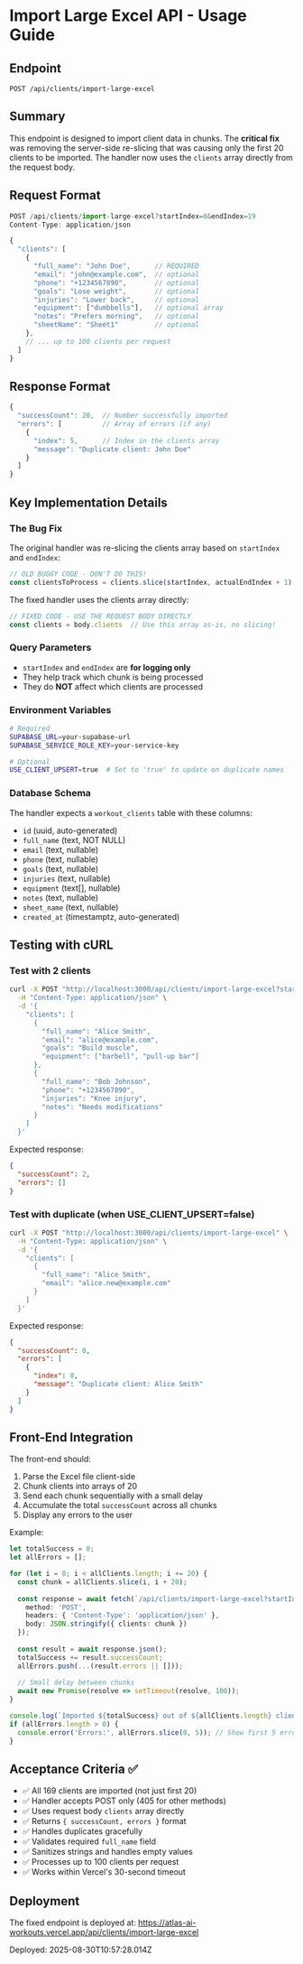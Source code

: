 # Import Large Excel API - Usage Guide

## Endpoint
`POST /api/clients/import-large-excel`

## Summary
This endpoint is designed to import client data in chunks. The **critical fix** was removing the server-side re-slicing that was causing only the first 20 clients to be imported. The handler now uses the `clients` array directly from the request body.

## Request Format
```typescript
POST /api/clients/import-large-excel?startIndex=0&endIndex=19
Content-Type: application/json

{
  "clients": [
    {
      "full_name": "John Doe",      // REQUIRED
      "email": "john@example.com",  // optional
      "phone": "+1234567890",       // optional
      "goals": "Lose weight",       // optional
      "injuries": "Lower back",     // optional
      "equipment": ["dumbbells"],   // optional array
      "notes": "Prefers morning",   // optional
      "sheetName": "Sheet1"         // optional
    },
    // ... up to 100 clients per request
  ]
}
```

## Response Format
```typescript
{
  "successCount": 20,  // Number successfully imported
  "errors": [          // Array of errors (if any)
    {
      "index": 5,      // Index in the clients array
      "message": "Duplicate client: John Doe"
    }
  ]
}
```

## Key Implementation Details

### The Bug Fix
The original handler was re-slicing the clients array based on `startIndex` and `endIndex`:
```typescript
// OLD BUGGY CODE - DON'T DO THIS!
const clientsToProcess = clients.slice(startIndex, actualEndIndex + 1)
```

The fixed handler uses the clients array directly:
```typescript
// FIXED CODE - USE THE REQUEST BODY DIRECTLY
const clients = body.clients  // Use this array as-is, no slicing!
```

### Query Parameters
- `startIndex` and `endIndex` are **for logging only**
- They help track which chunk is being processed
- They do **NOT** affect which clients are processed

### Environment Variables
```bash
# Required
SUPABASE_URL=your-supabase-url
SUPABASE_SERVICE_ROLE_KEY=your-service-key

# Optional
USE_CLIENT_UPSERT=true  # Set to 'true' to update on duplicate names
```

### Database Schema
The handler expects a `workout_clients` table with these columns:
- `id` (uuid, auto-generated)
- `full_name` (text, NOT NULL)
- `email` (text, nullable)
- `phone` (text, nullable)
- `goals` (text, nullable)
- `injuries` (text, nullable)
- `equipment` (text[], nullable)
- `notes` (text, nullable)
- `sheet_name` (text, nullable)
- `created_at` (timestamptz, auto-generated)

## Testing with cURL

### Test with 2 clients
```bash
curl -X POST "http://localhost:3000/api/clients/import-large-excel?startIndex=0&endIndex=1" \
  -H "Content-Type: application/json" \
  -d '{
    "clients": [
      {
        "full_name": "Alice Smith",
        "email": "alice@example.com",
        "goals": "Build muscle",
        "equipment": ["barbell", "pull-up bar"]
      },
      {
        "full_name": "Bob Johnson",
        "phone": "+1234567890",
        "injuries": "Knee injury",
        "notes": "Needs modifications"
      }
    ]
  }'
```

Expected response:
```json
{
  "successCount": 2,
  "errors": []
}
```

### Test with duplicate (when USE_CLIENT_UPSERT=false)
```bash
curl -X POST "http://localhost:3000/api/clients/import-large-excel" \
  -H "Content-Type: application/json" \
  -d '{
    "clients": [
      {
        "full_name": "Alice Smith",
        "email": "alice.new@example.com"
      }
    ]
  }'
```

Expected response:
```json
{
  "successCount": 0,
  "errors": [
    {
      "index": 0,
      "message": "Duplicate client: Alice Smith"
    }
  ]
}
```

## Front-End Integration

The front-end should:
1. Parse the Excel file client-side
2. Chunk clients into arrays of 20
3. Send each chunk sequentially with a small delay
4. Accumulate the total `successCount` across all chunks
5. Display any errors to the user

Example:
```typescript
let totalSuccess = 0;
let allErrors = [];

for (let i = 0; i < allClients.length; i += 20) {
  const chunk = allClients.slice(i, i + 20);
  
  const response = await fetch(`/api/clients/import-large-excel?startIndex=${i}&endIndex=${i + chunk.length - 1}`, {
    method: 'POST',
    headers: { 'Content-Type': 'application/json' },
    body: JSON.stringify({ clients: chunk })
  });
  
  const result = await response.json();
  totalSuccess += result.successCount;
  allErrors.push(...(result.errors || []));
  
  // Small delay between chunks
  await new Promise(resolve => setTimeout(resolve, 100));
}

console.log(`Imported ${totalSuccess} out of ${allClients.length} clients`);
if (allErrors.length > 0) {
  console.error('Errors:', allErrors.slice(0, 5)); // Show first 5 errors
}
```

## Acceptance Criteria ✅
- ✅ All 169 clients are imported (not just first 20)
- ✅ Handler accepts POST only (405 for other methods)
- ✅ Uses request body `clients` array directly
- ✅ Returns `{ successCount, errors }` format
- ✅ Handles duplicates gracefully
- ✅ Validates required `full_name` field
- ✅ Sanitizes strings and handles empty values
- ✅ Processes up to 100 clients per request
- ✅ Works within Vercel's 30-second timeout

## Deployment
The fixed endpoint is deployed at:
https://atlas-ai-workouts.vercel.app/api/clients/import-large-excel

Deployed: 2025-08-30T10:57:28.014Z